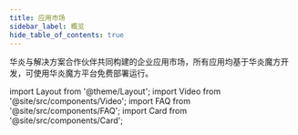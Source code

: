 ```yaml
---
title: 应用市场
sidebar_label: 概览
hide_table_of_contents: true
---
```


<span class="text-xl text-gray-500 sm:text-center">华炎与解决方案合作伙伴共同构建的企业应用市场，所有应用均基于华炎魔方开发，可使用华炎魔方平台免费部署运行。</span>

import Layout from '@theme/Layout';
import Video from '@site/src/components/Video';
import FAQ from '@site/src/components/FAQ';
import Card from '@site/src/components/Card';

<!-- ## 开源应用 -->

<div class="mt-12 grid gap-5 max-w-screen-xl mx-auto md:grid-cols-2">

<Card
  title="审批王"
  description="快速部署、有效监控并持续优化各类业务流程。"
  href="/appstore/labs/workflow"/>

<Card
  title="合同管理"
  description="通过合同、收款、付款，管理合同的整个生命周期。"
  target="_blank"
  href="https://github.com/steedos/steedos-app-contract"/>

<Card
  title="销售管理"
  description="通过客户、潜在客户、业务机会等管理销售流程。"
  target="_blank"
  href="https://github.com/steedos/steedos-app-crm"/>

<!-- <Card
  title="费控管理"
  description="将多管控方案融合，达到预算与费用一体化的目的。"
  href="/appstore/labs/cost"/> -->

<Card
  title="项目管理"
  target="_blank"
  description="通过项目、任务、里程碑，管理项目的整理生命周期。"
  href="/help/appstore/project_management"/>

<Card
  title="会议管理"
  target="_blank"
  description="预约会议室、组织会议，会议通知、冲突提醒。"
  href="https://github.com/steedos/steedos-app-meeting"/>

</div>